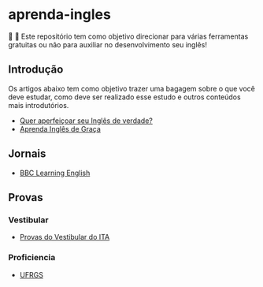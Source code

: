 # aprenda-ingles

:school_satchel: :rocket: Este repositório tem como objetivo direcionar para várias ferramentas gratuitas ou não para auxiliar no desenvolvimento seu inglês!

## Introdução

Os artigos abaixo tem como objetivo trazer uma bagagem sobre o que você deve estudar, como deve ser realizado esse estudo e outros conteúdos mais introdutórios.

* [Quer aperfeiçoar seu Inglês de verdade?](http://luizricardo.org/2013/08/quer-aperfeicoar-seu-ingles-de-verdade/)
* [Aprenda Inglês de Graça](http://luizricardo.org/2012/10/aprenda-ingles-de-graca/)

## Jornais

* [BBC Learning English](http://www.bbc.co.uk/learningenglish/english/features/witn)

## Provas

### Vestibular

* [Provas do Vestibular do ITA](http://www.vestibular.ita.br/provas.htm)

### Proficiencia

* [UFRGS](http://www.ufrgs.br/caplle/provasant.html)

